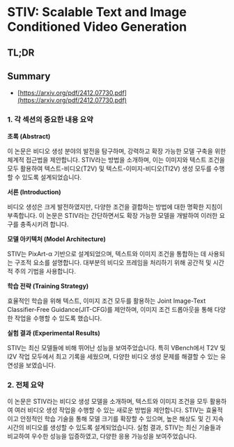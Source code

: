 # STIV: Scalable Text and Image Conditioned Video Generation
## TL;DR
## Summary
- [https://arxiv.org/pdf/2412.07730.pdf](https://arxiv.org/pdf/2412.07730.pdf)

### 1. 각 섹션의 중요한 내용 요약

**초록 (Abstract)**

이 논문은 비디오 생성 분야의 발전을 탐구하며, 강력하고 확장 가능한 모델 구축을 위한 체계적 접근법을 제안합니다. STIV라는 방법을 소개하며, 이는 이미지와 텍스트 조건을 모두 활용하여 텍스트-비디오(T2V) 및 텍스트-이미지-비디오(TI2V) 생성 모두를 수행할 수 있도록 설계되었습니다.

**서론 (Introduction)**

비디오 생성은 크게 발전하였지만, 다양한 조건을 결합하는 방법에 대한 명확한 지침이 부족합니다. 이 논문은 STIV라는 간단하면서도 확장 가능한 모델을 개발하여 이러한 요구를 충족시키려 합니다.

**모델 아키텍처 (Model Architecture)**

STIV는 PixArt-α 기반으로 설계되었으며, 텍스트와 이미지 조건을 통합하는 데 사용되는 구조적 요소를 설명합니다. 대부분의 비디오 프레임을 처리하기 위해 공간적 및 시간적 주의 기법을 사용합니다.

**학습 전략 (Training Strategy)**

효율적인 학습을 위해 텍스트, 이미지 조건 모두를 활용하는 Joint Image-Text Classifier-Free Guidance(JIT-CFG)를 제안하며, 이미지 조건 드롭아웃을 통해 다양한 작업을 수행할 수 있도록 했습니다.

**실험 결과 (Experimental Results)**

STIV는 최신 모델들에 비해 뛰어난 성능을 보여주었습니다. 특히 VBench에서 T2V 및 I2V 작업 모두에서 최고 기록을 세웠으며, 다양한 비디오 생성 문제를 해결할 수 있는 유연성을 보였습니다.

### 2. 전체 요약

이 논문은 STIV라는 비디오 생성 모델을 소개하며, 텍스트와 이미지 조건을 모두 활용하여 여러 비디오 생성 작업을 수행할 수 있는 새로운 방법을 제안합니다. STIV는 효율적이고 안정적인 학습 기술을 통해 모델 크기를 확장할 수 있으며, 높은 해상도 및 긴 지속 시간의 비디오를 생성할 수 있도록 설계되었습니다. 실험 결과, STIV는 최신 기술들과 비교하여 우수한 성능을 입증하였고, 다양한 응용 가능성을 보여주었습니다.